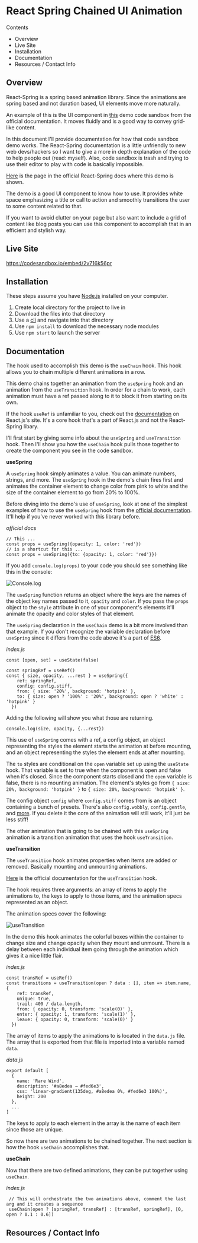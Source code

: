 # React Spring Chained UI Animation

Contents
- Overview
- Live Site
- Installation
- Documentation
- Resources / Contact Info

## Overview

React-Spring is a spring based animation library. Since the animations are spring based and not duration based, UI elements move more naturally.

An example of this is the UI component in [this](https://codesandbox.io/embed/2v716k56pr) demo code sandbox from the official documentation. It moves fluidly and is a good way to convey grid-like content.

In this document I'll provide documentation for how that code sandbox demo works. The React-Spring documentation is a little unfriendly to new web devs/hackers so I want to give a more in depth explanation of the code to help people out (read: myself). Also, code sandbox is trash and trying to use their editor to play with code is basically impossible.

[Here](https://www.react-spring.io/docs/hooks/use-chain) is the page in the official React-Spring docs where this demo is shown.

The demo is a good UI component to know how to use. It provides white space emphasizing a title or call to action and smoothly transitions the user to some content related to that.

If you want to avoid clutter on your page but also want to include a grid of content like blog posts you can use this component to accomplish that in an efficient and stylish way.

## Live Site

https://codesandbox.io/embed/2v716k56pr

## Installation

These steps assume you have [Node.js](https://nodejs.org/en/) installed on your computer.

1. Create local directory for the project to live in
2. Download the files into that directory
3. Use a [cli](https://www.w3schools.com/whatis/whatis_cli.asp) and navigate into that directory
4. Use `npm install` to download the necessary node modules
5. Use `npm start` to launch the server

## Documentation

The hook used to accomplish this demo is the `useChain` hook. This hook allows you to chain multiple different animations in a row.

This demo chains together an animation from the `useSpring` hook and an animation from the `useTransition` hook. In order for a chain to work, each animation must have a ref passed along to it to block it from starting on its own.

If the hook `useRef` is unfamiliar to you, check out the [documentation](https://reactjs.org/docs/hooks-reference.html#useref) on React.js's site. It's a core hook that's a part of React.js and not the React-Spring libary. 

I'll first start by giving some info about the `useSpring` and `useTransition` hook. Then I'll show you how the `useChain` hook pulls those together to create the component you see in the code sandbox.

**useSpring**

A `useSpring` hook simply animates a value. You can animate numbers, strings, and more. The `useSpring` hook in the demo's chain fires first and animates the container element to change color from pink to white and the size of the container element to go from 20% to 100%.

Before diving into the demo's use of `useSpring`, look at one of the simplest examples of how to use the `useSpring` hook from the [official documentation](https://www.react-spring.io/docs/hooks/use-spring). It'll help if you've never worked with this library before.

_official docs_
```
// This ...
const props = useSpring({opacity: 1, color: 'red'})
// is a shortcut for this ...
const props = useSpring({to: {opacity: 1, color: 'red'}})
```

If you add `console.log(props)` to your code you should see something like this in the console:

![Console.log](./console.PNG)

The `useSpring` function returns an object where the keys are the names of the object key names passed to it, `opacity` and `color`. If you pass the `props` object to the `style` attribute in one of your component's elements it'll animate the opacity and color styles of that element.

The `useSpring` declaration in the `useChain` demo is a bit more involved than that example. If you don't recognize the variable declaration before `useSpring` since it differs from the code above it's a part of [ES6](https://www.sitepoint.com/es6-enhanced-object-literals/).

_index.js_
```
const [open, set] = useState(false)

const springRef = useRef()
const { size, opacity, ...rest } = useSpring({
    ref: springRef,
    config: config.stiff,
    from: { size: '20%', background: 'hotpink' },
    to: { size: open ? '100%' : '20%', background: open ? 'white' : 'hotpink' }
  })
```

Adding the following will show you what those are returning.

```
console.log(size, opacity, {...rest})
```

This use of `useSpring` comes with a ref, a config object, an object representing the styles the element starts the animation at before mounting, and an object representing the styles the element ends at after mounting. 

The `to` styles are conditional on the `open` variable set up using the `useState` hook. That variable is set to true when the component is open and false when it's closed. Since the component starts closed and the `open` variable is false, there is no mounting animation. The element's styles go from `{ size: 20%, background: 'hotpink' }` to `{ size: 20%, background: 'hotpink' }`. 

The config object `config` where `config.stiff` comes from is an object containing a bunch of presets. There's also `config.wobbly`, `config.gentle`, and [more](https://www.react-spring.io/docs/hooks/api). If you delete it the core of the animation will still work, it'll just be less stiff!

The other animation that is going to be chained with this `useSpring` animation is a transition animation that uses the hook `useTransition`.

**useTransition**

The `useTransition` hook animates properties when items are added or removed. Basically mounting and unmounting animations.

[Here](https://www.react-spring.io/docs/hooks/use-transition) is the official documentation for the `useTransition` hook.

The hook requires three arguments: an array of items to apply the animations to, the keys to apply to those items, and the animation specs represented as an object.

The animation specs cover the following:

![useTransition](./usetransition.PNG)


In the demo this hook animates the colorful boxes within the container to change size and change opacity when they mount and unmount. There is a delay between each individual item going through the animation which gives it a nice little flair.

_index.js_
```
const transRef = useRef()
const transitions = useTransition(open ? data : [], item => item.name, {
    ref: transRef,
    unique: true,
    trail: 400 / data.length,
    from: { opacity: 0, transform: 'scale(0)' },
    enter: { opacity: 1, transform: 'scale(1)' },
    leave: { opacity: 0, transform: 'scale(0)' }
  })
```

The array of items to apply the animations to is located in the `data.js` file. The array that is exported from that file is imported into a variable named `data`.

_data.js_
```
export default [
  {
    name: 'Rare Wind',
    description: '#a8edea → #fed6e3',
    css: 'linear-gradient(135deg, #a8edea 0%, #fed6e3 100%)',
    height: 200
  },
  ...
]
```

The keys to apply to each element in the array is the name of each item since those are unique.

So now there are two animations to be chained together. The next section is how the hook `useChain` accomplishes that.

**useChain**

Now that there are two defined animations, they can be put together using `useChain`. 

_index.js_
```
 // This will orchestrate the two animations above, comment the last arg and it creates a sequence
 useChain(open ? [springRef, transRef] : [transRef, springRef], [0, open ? 0.1 : 0.6])
```



## Resources / Contact Info

